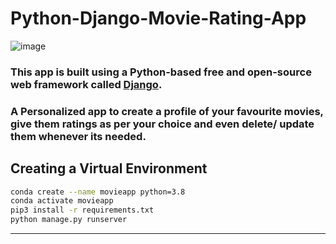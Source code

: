 # Python-Django-Movie-Rating-App
![image](https://ibb.co/qMD0LrK)

### This app is built using a Python-based free and open-source web framework called [Django](https://www.djangoproject.com/).

### A Personalized app to create a profile of your favourite movies, give them ratings as per your choice and even delete/ update them whenever its needed.

## Creating a Virtual Environment
```bash
conda create --name movieapp python=3.8
conda activate movieapp
pip3 install -r requirements.txt
python manage.py runserver
```
 ---

